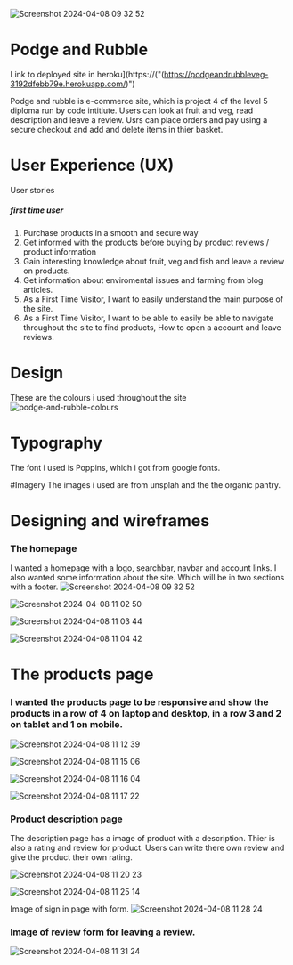![Screenshot 2024-04-08 09 32 52](https://github.com/struk49/podgethecat/assets/115653854/30594d5e-3973-4ce1-93ce-9826beffc765)

# Podge and Rubble
Link to deployed site in heroku](https://("(https://podgeandrubbleveg-3192dfebb79e.herokuapp.com/)")

Podge and rubble is e-commerce site, which is project 4 of the level 5 diploma run by code intitiute. 
Users can look at fruit and veg, read description and leave a review. Usrs can place orders and pay using a secure checkout and add and delete items in thier basket. 

# User Experience (UX)

User stories
##### first time user
1. Purchase products in a smooth and secure way
2. Get informed with the products before buying by product reviews / product information
3. Gain interesting knowledge about fruit, veg and fish and leave a review on products.
4. Get information about enviromental issues and farming from blog articles.
5. As a First Time Visitor, I want to easily understand the main purpose of the site.
6. As a First Time Visitor, I want to be able to easily be able to navigate throughout the site to find products, How to open a account and leave reviews.

# Design
These are the colours i used throughout the site
![podge-and-rubble-colours](https://github.com/struk49/podgethecat/assets/115653854/bc22e410-8ad5-42b0-a221-646706f5fb3a)

# Typography
The font i used is Poppins, which i got from google fonts.

#Imagery
The images i used are from unsplah and the the organic pantry. 

# Designing and wireframes
### The homepage 
I wanted a homepage with a logo, searchbar, navbar and account links. I also wanted some information about the site. Which will be in two sections with a footer. 
![Screenshot 2024-04-08 09 32 52](https://github.com/struk49/podgethecat/assets/115653854/c08120ce-9dd8-4de8-93bf-3c46ca1ad3de)

![Screenshot 2024-04-08 11 02 50](https://github.com/struk49/podgethecat/assets/115653854/bde42803-20b0-45db-8c41-618470b8bde1)

![Screenshot 2024-04-08 11 03 44](https://github.com/struk49/podgethecat/assets/115653854/b2b66591-6360-4e29-afc0-714f126f7b82)

![Screenshot 2024-04-08 11 04 42](https://github.com/struk49/podgethecat/assets/115653854/f47dd53c-6b9a-4cd9-a225-6f24c40333da)

# The products page
### I wanted the products page to be responsive and show the products in a row of 4 on laptop and desktop, in a row 3 and 2 on tablet and 1 on mobile.

![Screenshot 2024-04-08 11 12 39](https://github.com/struk49/podgethecat/assets/115653854/52a6307e-3ad8-4ae3-8b00-05ab70282c02)

![Screenshot 2024-04-08 11 15 06](https://github.com/struk49/podgethecat/assets/115653854/623b436d-eaef-45be-81b9-7bd50ad08f86)

![Screenshot 2024-04-08 11 16 04](https://github.com/struk49/podgethecat/assets/115653854/a876a8cd-3f4a-4752-887f-7b4df611965d)

![Screenshot 2024-04-08 11 17 22](https://github.com/struk49/podgethecat/assets/115653854/97722146-bcaa-4fe3-b41e-bfbdc55f02bf)

### Product description page
The description page has a image of product with a description. Thier is also a rating and review for product. Users can write there own review and give the product their own rating.

![Screenshot 2024-04-08 11 20 23](https://github.com/struk49/podgethecat/assets/115653854/86fac9b7-5eab-4aef-b325-7d50f2cb373f)

![Screenshot 2024-04-08 11 25 14](https://github.com/struk49/podgethecat/assets/115653854/6ad5f47c-faef-4bb6-8b93-cb0e2eeef907)

Image of sign in page with form.
![Screenshot 2024-04-08 11 28 24](https://github.com/struk49/podgethecat/assets/115653854/c7c37db9-e018-4f99-8419-0f0e45d9fa6b)

### Image of review form for leaving a review.

![Screenshot 2024-04-08 11 31 24](https://github.com/struk49/podgethecat/assets/115653854/cc1ffe0e-371f-49c7-a868-1490a6f05d48)













